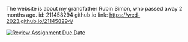 The website is about my grandfather Rubin Simon, who passed away 2 months ago.
id: 211458294
github.io link: https://wed-2023.github.io/211458294/



[![Review Assignment Due Date](https://classroom.github.com/assets/deadline-readme-button-24ddc0f5d75046c5622901739e7c5dd533143b0c8e959d652212380cedb1ea36.svg)](https://classroom.github.com/a/GmyrjvXu)
